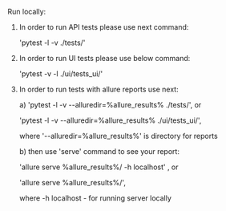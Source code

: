Run locally:

1. In order to run API tests please use next command:
    
    'pytest -l -v ./tests/'
    
2. In order to run UI tests please use below command:
    
    'pytest -v -l ./ui/tests_ui/'
    
3. In order to run tests with allure reports use next:

   a) 'pytest -l -v --alluredir=%allure_results% ./tests/', or
    
    'pytest -l -v --alluredir=%allure_results% ./ui/tests_ui/',
    
   where '--alluredir=%allure_results%' is directory for reports
   
   b) then use 'serve' command to see your report:
   
      'allure serve %allure_results%/ -h localhost' , or
   
      'allure serve %allure_results%/', 
   
   where -h localhost - for running server locally